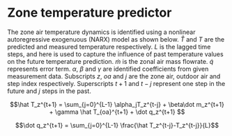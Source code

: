 # Zone temperature predictor
The zone air temperature dynamics is identified using a nonlinear autoregressive exogenuous (NARX) model as shown below. 
$\hat T$ and $T$ are the predicted and measured temperature respectively.
$L$ is the lagged time steps, and here is used to capture the influence of past temperature values on the future temperature prediction.
$\dot m$ is the zonal air mass flowrate.
$\dot q$ represents error term.
$\alpha$, $\beta$ and $\gamma$ are identified coefficients from given measurement data.
Subscripts $z$, $oa$ and $j$ are the zone air, outdoor air and step index respectively.
Superscripts $t+1$ and $t-j$ represent one step in the future and $j$ steps in the past.

$$\hat T_z^{t+1} = \sum_{j=0}^{L-1} \alpha_jT_z^{t-j} + \beta\dot m_z^{t+1} + \gamma \hat T_{oa}^{t+1} + \dot q_z^{t+1} $$

$$\dot q_z^{t+1} = \sum_{j=0}^{L-1} \frac{\hat T_z^{t-j}-T_z^{t-j}}{L}$$